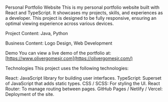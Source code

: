 Personal Portfolio Website
This is my personal portfolio website built with React and TypeScript. It showcases my projects, skills, and experiences as a developer. This project is designed to be fully responsive, ensuring an optimal viewing experience across various devices.

Project Content:
Java, Python

Business Content:
Logo Design, Web Development

Demo
You can view a live demo of the portfolio at: [https://www.olivergomesjr.com](https://olivergomesjr.com/)

Technologies
This project uses the following technologies:

React: JavaScript library for building user interfaces.
TypeScript: Superset of JavaScript that adds static types.
CSS / SCSS: For styling the UI.
React Router: To manage routing between pages.
GitHub Pages / Netlify / Vercel: Deployment of the site.
